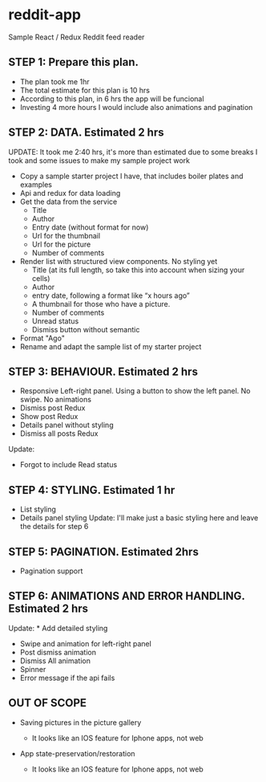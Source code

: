 # reddit-app
Sample React / Redux Reddit feed reader


## STEP 1: Prepare this plan. 

  - The plan took me 1hr
  - The total estimate for this plan is 10 hrs
  - According to this plan, in 6 hrs the app will be funcional
  - Investing 4 more hours I would include also animations and pagination

## STEP 2: DATA. Estimated 2 hrs

UPDATE: It took me 2:40 hrs, it's more than estimated due to some breaks I took and some issues to make my sample project work

* Copy a sample starter project I have, that includes boiler plates and examples
* Api and redux for data loading
* Get the data from the service
  - Title
  - Author
  - Entry date (without format for now)
  - Url for the thumbnail
  - Url for the picture
  - Number of comments
* Render list with structured view components. No styling yet
  - Title (at its full length, so take this into account when sizing your cells)
  - Author
  - entry date, following a format like “x hours ago” 
  - A thumbnail for those who have a picture.
  - Number of comments
  - Unread status
  - Dismiss button without semantic
* Format "Ago"
* Rename and adapt the sample list of my starter project

## STEP 3: BEHAVIOUR. Estimated 2 hrs

* Responsive Left-right panel. Using a button to show the left panel. No swipe. No animations
* Dismiss post Redux
* Show post Redux
* Details panel without styling
* Dismiss all posts Redux

 Update:
 * Forgot to include Read status

## STEP 4: STYLING. Estimated 1 hr

* List styling
* Details panel styling
Update: I'll make just a basic styling here and leave the details for step 6

## STEP 5: PAGINATION. Estimated 2hrs

* Pagination support

## STEP 6: ANIMATIONS AND ERROR HANDLING. Estimated 2 hrs

Update: * Add detailed styling
* Swipe and animation for left-right panel
* Post dismiss animation
* Dismiss All animation
* Spinner
* Error message if the api fails

## OUT OF SCOPE

* Saving pictures in the picture gallery
  - It looks like an IOS feature for Iphone apps, not web

* App state-preservation/restoration
  - It looks like an IOS feature for Iphone apps, not web

